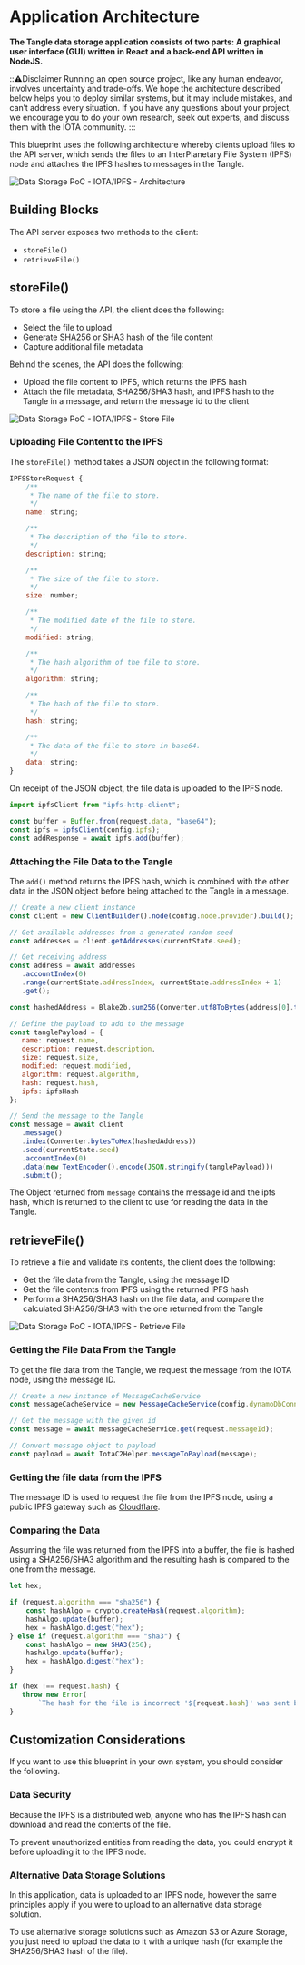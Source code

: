 # Application Architecture

**The Tangle data storage application consists of two parts: A graphical user interface (GUI) written in React and a back-end API written in NodeJS.**

:::warning:Disclaimer
Running an open source project, like any human endeavor, involves uncertainty and trade-offs. We hope the architecture described below helps you to deploy similar systems, but it may include mistakes, and can’t address every situation. If you have any questions about your project, we encourage you to do your own research, seek out experts, and discuss them with the IOTA community.
:::

This blueprint uses the following architecture whereby clients upload files to the API server, which sends the files to an InterPlanetary File System (IPFS) node and attaches the IPFS hashes to messages in the Tangle.

![Data Storage PoC - IOTA/IPFS - Architecture](../static/img/blueprints/data-storage-ipfs.png)

## Building Blocks

The API server exposes two methods to the client:

- `storeFile()`
- `retrieveFile()`
  
## storeFile()

To store a file using the API, the client does the following:

- Select the file to upload
- Generate SHA256 or SHA3 hash of the file content
- Capture additional file metadata

Behind the scenes, the API does the following:

- Upload the file content to IPFS, which returns the IPFS hash
- Attach the file metadata, SHA256/SHA3 hash, and IPFS hash to the Tangle in a message, and return the message id to the client

![Data Storage PoC - IOTA/IPFS - Store File](../static/img/blueprints/data-storage-store.png)

### Uploading File Content to the IPFS

The `storeFile()` method takes a JSON object in the following format:

```javascript
IPFSStoreRequest {
    /**
     * The name of the file to store.
     */
    name: string;

    /**
     * The description of the file to store.
     */
    description: string;

    /**
     * The size of the file to store.
     */
    size: number;

    /**
     * The modified date of the file to store.
     */
    modified: string;

    /**
     * The hash algorithm of the file to store.
     */
    algorithm: string;

    /**
     * The hash of the file to store.
     */
    hash: string;

    /**
     * The data of the file to store in base64.
     */
    data: string;
}
```

On receipt of the JSON object, the file data is uploaded to the IPFS node.

```javascript
import ipfsClient from "ipfs-http-client";

const buffer = Buffer.from(request.data, "base64");
const ipfs = ipfsClient(config.ipfs);
const addResponse = await ipfs.add(buffer);
```

### Attaching the File Data to the Tangle

The `add()` method returns the IPFS hash, which is combined with the other data in the JSON object before being attached to the Tangle in a message.

```javascript
// Create a new client instance
const client = new ClientBuilder().node(config.node.provider).build();

// Get available addresses from a generated random seed
const addresses = client.getAddresses(currentState.seed);

// Get receiving address
const address = await addresses
   .accountIndex(0)
   .range(currentState.addressIndex, currentState.addressIndex + 1)
   .get();

const hashedAddress = Blake2b.sum256(Converter.utf8ToBytes(address[0].toString()));

// Define the payload to add to the message
const tanglePayload = {
   name: request.name,
   description: request.description,
   size: request.size,
   modified: request.modified,
   algorithm: request.algorithm,
   hash: request.hash,
   ipfs: ipfsHash
};

// Send the message to the Tangle
const message = await client
   .message()
   .index(Converter.bytesToHex(hashedAddress))
   .seed(currentState.seed)
   .accountIndex(0)
   .data(new TextEncoder().encode(JSON.stringify(tanglePayload)))
   .submit();
```

The Object returned from `message` contains the message id and the ipfs hash, which is returned to the client to use for reading the data in the Tangle.

## retrieveFile()

To retrieve a file and validate its contents, the client does the following:

- Get the file data from the Tangle, using the message ID
- Get the file contents from IPFS using the returned IPFS hash
- Perform a SHA256/SHA3 hash on the file data, and compare the calculated SHA256/SHA3 with the one returned from the Tangle

![Data Storage PoC - IOTA/IPFS - Retrieve File](../static/img/blueprints/data-storage-retrieve.png)

### Getting the File Data From the Tangle

To get the file data from the Tangle, we request the message from the IOTA node, using the message ID.

```javascript
// Create a new instance of MessageCacheService
const messageCacheService = new MessageCacheService(config.dynamoDbConnection, config.node.provider);

// Get the message with the given id
const message = await messageCacheService.get(request.messageId);

// Convert message object to payload
const payload = await IotaC2Helper.messageToPayload(message);
```

### Getting the file data from the IPFS

The message ID is used to request the file from the IPFS node, using a public IPFS gateway such as [Cloudflare](https://cloudflare-ipfs.com/ipfs/).

### Comparing the Data

Assuming the file was returned from the IPFS into a buffer, the file is hashed using a SHA256/SHA3 algorithm and the resulting hash is compared to the one from the message.

```javascript
let hex;

if (request.algorithm === "sha256") {
    const hashAlgo = crypto.createHash(request.algorithm);
    hashAlgo.update(buffer);
    hex = hashAlgo.digest("hex");
} else if (request.algorithm === "sha3") {
    const hashAlgo = new SHA3(256);
    hashAlgo.update(buffer);
    hex = hashAlgo.digest("hex");
}

if (hex !== request.hash) {
   throw new Error(
       `The hash for the file is incorrect '${request.hash}' was sent but it has been calculated as '${hex}'`);
}
```

## Customization Considerations

If you want to use this blueprint in your own system, you should consider the following.

### Data Security

Because the IPFS is a distributed web, anyone who has the IPFS hash can download and read the contents of the file. 

To prevent unauthorized entities from reading the data, you could encrypt it before uploading it to the IPFS node.

### Alternative Data Storage Solutions

In this application, data is uploaded to an IPFS node, however the same principles apply if you were to upload to an alternative data storage solution.

To use alternative storage solutions such as Amazon S3 or Azure Storage, you just need to upload the data to it with a unique hash (for example the SHA256/SHA3 hash of the file).
